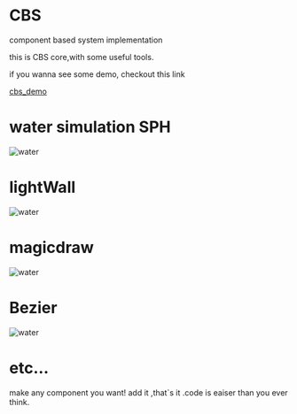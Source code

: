 CBS
===

component based system implementation

this is CBS core,with some useful tools.


if you wanna see some demo, checkout this  link

[cbs_demo](https://github.com/cubase01/cbs_demo)
# water simulation SPH
![water](https://github.com/cubase01/CBS/blob/master/water.gif)

# lightWall
![water](https://github.com/cubase01/CBS/blob/master/lightWall.gif)


# magicdraw
![water](https://github.com/cubase01/CBS/blob/master/magicdraw.gif)

# Bezier
![water](https://github.com/cubase01/CBS/blob/master/Bezier.gif)

# etc... 
make any component you want! add it ,that`s it .code is eaiser than you ever think.
